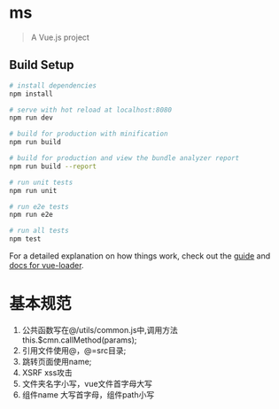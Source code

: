 # ms

> A Vue.js project

## Build Setup

``` bash
# install dependencies
npm install

# serve with hot reload at localhost:8080
npm run dev

# build for production with minification
npm run build

# build for production and view the bundle analyzer report
npm run build --report

# run unit tests
npm run unit

# run e2e tests
npm run e2e

# run all tests
npm test
```

For a detailed explanation on how things work, check out the [guide](http://vuejs-templates.github.io/webpack/) and [docs for vue-loader](http://vuejs.github.io/vue-loader).

# 基本规范
 1. 公共函数写在@/utils/common.js中,调用方法this.$cmn.callMethod(params);
 2. 引用文件使用@，@=src目录;
 3. 跳转页面使用name;
 4. XSRF xss攻击
 5. 文件夹名字小写，vue文件首字母大写
 6. 组件name 大写首字母，组件path小写